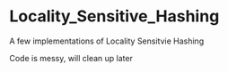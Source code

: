 # Locality_Sensitive_Hashing
A few implementations of Locality Sensitvie Hashing

Code is messy, will clean up later
